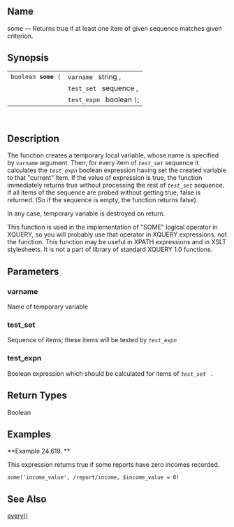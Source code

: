 <div>

<div>

</div>

<div>

## Name

some — Returns true if at least one item of given sequence matches given
criterion.

</div>

<div>

## Synopsis

<div>

|                          |                           |
|--------------------------|---------------------------|
| `boolean `**`some`**` (` | `varname ` string ,       |
|                          | `test_set ` sequence ,    |
|                          | `test_expn ` boolean `)`; |

<div>

 

</div>

</div>

</div>

<div>

## Description

The function creates a temporary local variable, whose name is specified
by *`varname`* argument. Then, for every item of *`test_set`* sequence
it calculates the *`test_expn`* boolean expression having set the
created variable to that "current" item. If the value of expression is
true, the function immediately returns true without processing the rest
of *`test_set`* sequence. If all items of the sequence are probed
without getting true, false is returned. (So if the sequence is empty,
the function returns false).

In any case, temporary variable is destroyed on return.

This function is used in the implementation of "SOME" logical operator
in XQUERY, so you will probably use that operator in XQUERY expressions,
not the function. This function may be useful in XPATH expressions and
in XSLT stylesheets. It is not a part of library of standard XQUERY 1.0
functions.

</div>

<div>

## Parameters

<div>

### varname

Name of temporary variable

</div>

<div>

### test_set

Sequence of items; these items will be tested by *`test_expn `*

</div>

<div>

### test_expn

Boolean expression which should be calculated for items of *`test_set `*
.

</div>

</div>

<div>

## Return Types

Boolean

</div>

<div>

## Examples

<div>

**Example 24.619. **

<div>

This expression returns true if some reports have zero incomes recorded.

``` screen
some('income_value', /report/income, $income_value = 0)
```

</div>

</div>

  

</div>

<div>

## See Also

<a href="xpf_every.html" class="link" title="every">every()</a>

</div>

</div>
